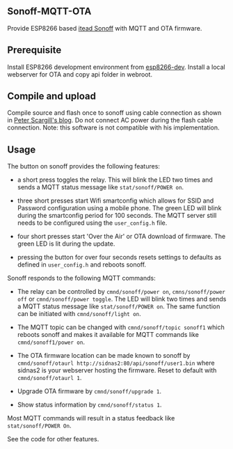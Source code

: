 ## Sonoff-MQTT-OTA
Provide ESP8266 based [itead Sonoff](https://www.itead.cc/sonoff-wifi-wireless-switch.html) with MQTT and OTA firmware.
## Prerequisite
Install ESP8266 development environment from [esp8266-dev](https://github.com/nqd/esp8266-dev).
Install a local webserver for OTA and copy api folder in webroot.
## Compile and upload
Compile source and flash once to sonoff using cable connection as shown in [Peter Scargill's blog](http://tech.scargill.net/itead-slampher-and-sonoff). Do not connect AC power during the flash cable connection. Note: this software is not compatible with his implementation.
## Usage
The button on sonoff provides the following features:

- a short press toggles the relay. This will blink the LED two times and sends a MQTT status message like ```stat/sonoff/POWER on```.

- three short presses start Wifi smartconfig which allows for SSID and Password configuration using a mobile phone. The green LED will blink during the smartconfig period for 100 seconds. The MQTT server still needs to be configured using the ```user_config.h``` file.

- four short presses start 'Over the Air' or OTA download of firmware. The green LED is lit during the update. 

- pressing the button for over four seconds resets settings to defaults as defined in ```user_config.h``` and reboots  sonoff.


Sonoff responds to the following MQTT commands:

- The relay can be controlled by ```cmnd/sonoff/power on```, ```cmns/sonoff/power off``` or ```cmnd/sonoff/power toggle```. The LED will blink two times and sends a MQTT status message like ```stat/sonoff/POWER on```. The same function can be initiated with ```cmnd/sonoff/light on```.

- The MQTT topic can be changed with ```cmnd/sonoff/topic sonoff1``` which reboots sonoff and makes it available for MQTT commands like ```cmnd/sonoff1/power on```.

- The OTA firmware location can be made known to sonoff by ```cmnd/sonoff/otaurl http://sidnas2:80/api/sonoff/user1.bin``` where sidnas2 is your webserver hosting the firmware. Reset to default with ```cmnd/sonoff/otaurl 1```.

- Upgrade OTA firmware by ```cmnd/sonoff/upgrade 1```.

- Show status information by ```cmnd/sonoff/status 1```.


Most MQTT commands will result in a status feedback like ```stat/sonoff/POWER On```.


See the code for other features.
